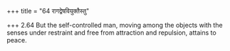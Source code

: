 +++
title = "64 रागद्वेषवियुक्तैस्तु"

+++
2.64 But the self-controlled man, moving among the objects with the
senses under restraint and free from attraction and repulsion, attains
to peace.
